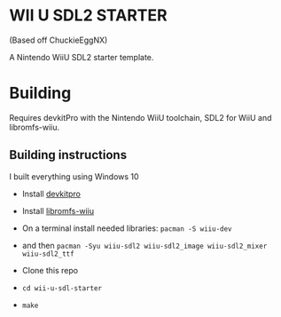 # WII U SDL2 STARTER

(Based off ChuckieEggNX)

A Nintendo WiiU SDL2 starter template.

# Building

Requires devkitPro with the Nintendo WiiU toolchain, SDL2 for WiiU and libromfs-wiiu.

## Building instructions

I built everything using Windows 10

* Install [devkitpro](https://devkitpro.org/wiki/Getting_Started#Unix-like_platforms)
* Install [libromfs-wiiu](https://github.com/yawut/libromfs-wiiu)
* On a terminal install needed libraries:
  `pacman -S wiiu-dev`
*  and then
  `pacman -Syu wiiu-sdl2 wiiu-sdl2_image wiiu-sdl2_mixer wiiu-sdl2_ttf`
  
* Clone this repo
* `cd wii-u-sdl-starter`
* `make`
